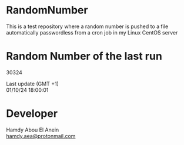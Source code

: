 # RandomNumber    
This is a test repository where a random number is pushed to a file automatically passwordless from a cron job in my Linux CentOS server    
# Random Number of the last run   
30324
      
Last update (GMT +1)    
01/10/24 18:00:01
# Developer    
Hamdy Abou El Anein   
hamdy.aea@protonmail.com

